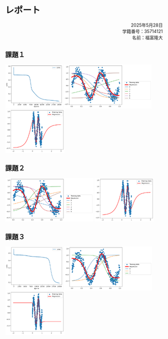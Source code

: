 # レポート　　 

<div style="text-align: right;">
2025年5月28日  <br>
学籍番号：35714121  <br>
名前：福富隆大  <br>
</div>  

## 課題１
<img src="./1-5.png" height="140"/>
<img src="./1-7.png" height="140"/>
<img src="./1-8.png" height="140"/>

## 課題２
<img src="./2-7.png" height="140"/>
<img src="./2-8.png" height="140"/>

## 課題３
<img src="./3-5.png" height="140"/>
<img src="./3-7.png" height="140"/>
<img src="./3-8.png" height="140"/>